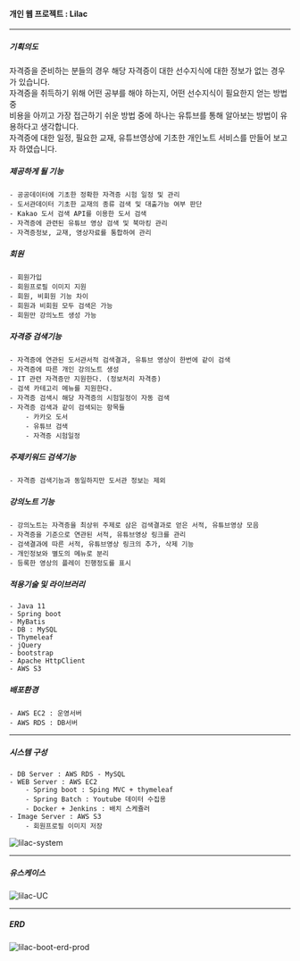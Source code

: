 #### 개인 웹 프로젝트 : Lilac
---

##### 기획의도
자격증을 준비하는 분들의 경우 해당 자격증이 대한 선수지식에 대한 정보가 없는 경우가 있습니다.<br/>
자격증을 취득하기 위해 어떤 공부를 해야 하는지, 어떤 선수지식이 필요한지 얻는 방법 중<br/>
비용을 아끼고 가장 접근하기 쉬운 방법 중에 하나는 유튜브를 통해 알아보는 방법이 유용하다고 생각합니다.<br/>
자격증에 대한 일정, 필요한 교재, 유튜브영상에 기초한 개인노트 서비스를 만들어 보고자 하였습니다.<br/>

##### 제공하게 될 기능
    - 공공데이터에 기초한 정확한 자격증 시험 일정 및 관리
    - 도서관데이터 기초한 교재의 종류 검색 및 대출가능 여부 판단
    - Kakao 도서 검색 API를 이용한 도서 검색
    - 자격증에 관련된 유튜브 영상 검색 및 북마킹 관리
    - 자격증정보, 교재, 영상자료를 통합하여 관리

##### 회원
    - 회원가입
    - 회원프로필 이미지 지원
    - 회원, 비회원 기능 차이
    - 회원과 비회원 모두 검색은 가능
    - 회원만 강의노트 생성 가능

##### 자격증 검색기능
    - 자격증에 연관된 도서관서적 검색결과, 유튜브 영상이 한번에 같이 검색
    - 자격증에 따른 개인 강의노트 생성
    - IT 관련 자격증만 지원한다. (정보처리 자격증)
    - 검색 카테고리 메뉴를 지원한다.
    - 자격증 검색시 해당 자격증의 시험일정이 자동 검색
    - 자격증 검색과 같이 검색되는 항목들
        - 카카오 도서
        - 유튜브 검색
        - 자격증 시험일정
        
##### 주제키워드 검색기능
    - 자격증 검색기능과 동일하지만 도서관 정보는 제외
    
##### 강의노트 기능
    - 강의노트는 자격증을 최상위 주제로 삼은 검색결과로 얻은 서적, 유튜브영상 모음
    - 자격증을 기준으로 연관된 서적, 유튜브영상 링크를 관리
    - 검색결과에 따른 서적, 유튜브영상 링크의 추가, 삭제 기능
    - 개인정보와 별도의 메뉴로 분리
    - 등록한 영상의 플레이 진행정도를 표시
    
    
##### 적용기술 및 라이브러리
    - Java 11
    - Spring boot
    - MyBatis
    - DB : MySQL
    - Thymeleaf
    - jQuery
    - bootstrap
    - Apache HttpClient
    - AWS S3
   
##### 배포환경
    - AWS EC2 : 운영서버
    - AWS RDS : DB서버
---
##### 시스템 구성
    - DB Server : AWS RDS - MySQL
    - WEB Server : AWS EC2
        - Spring boot : Sping MVC + thymeleaf
        - Spring Batch : Youtube 데이터 수집용
        - Docker + Jenkins : 배치 스케쥴러
    - Image Server : AWS S3 
        - 회원프로필 이미지 저장

![lilac-system](https://user-images.githubusercontent.com/113125088/235991541-46c87d33-99d7-4641-8f72-ccdc2715e55b.png)

---
##### 유스케이스
![lilac-UC](https://user-images.githubusercontent.com/113125088/220843275-60748186-06d2-4bfc-8b1d-8edf646af58f.png)

---
##### ERD
![lilac-boot-erd-prod](https://user-images.githubusercontent.com/113125088/235995079-698b23e0-7dbb-468d-9601-9b0b98668a40.png)

